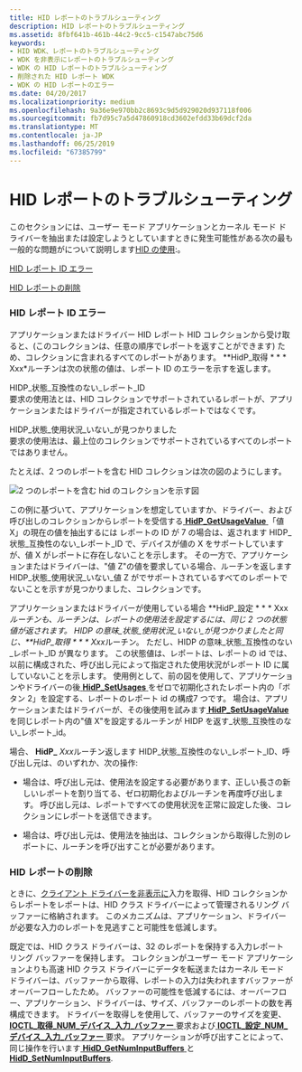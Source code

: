 ```yaml
---
title: HID レポートのトラブルシューティング
description: HID レポートのトラブルシューティング
ms.assetid: 8fbf641b-461b-44c2-9cc5-c1547abc75d6
keywords:
- HID WDK、レポートのトラブルシューティング
- WDK を非表示にレポートのトラブルシューティング
- WDK の HID レポートのトラブルシューティング
- 削除された HID レポート WDK
- WDK の HID レポートのエラー
ms.date: 04/20/2017
ms.localizationpriority: medium
ms.openlocfilehash: 9a36e9e970bb2c8693c9d5d929020d937118f006
ms.sourcegitcommit: fb7d95c7a5d47860918cd3602efdd33b69dcf2da
ms.translationtype: MT
ms.contentlocale: ja-JP
ms.lasthandoff: 06/25/2019
ms.locfileid: "67385799"
---
```

# <a name="troubleshooting-hid-reports"></a>HID レポートのトラブルシューティング





このセクションには、ユーザー モード アプリケーションとカーネル モード ドライバーを抽出または設定しようとしていますときに発生可能性がある次の最も一般的な問題がについて説明します[HID の使用](hid-usages.md):。

[HID レポート ID エラー](#hid-report-id-errors)

[HID レポートの削除](#dropped-hid-reports)

### <a href="" id="hid-report-id-errors"></a> HID レポート ID エラー

アプリケーションまたはドライバー HID レポート HID コレクションから受け取ると、(このコレクションは、任意の順序でレポートを返すことができます) ため、コレクションに含まれるすべてのレポートがあります。 **HidP\_取得 * * * Xxx*ルーチンは次の状態の値は、レポート ID のエラーを示すを返します。

<a href="" id="hidp-status-incompatible-report-id"></a>HIDP\_状態\_互換性のない\_レポート\_ID  
要求の使用法とは、HID コレクションでサポートされているレポートが、アプリケーションまたはドライバーが指定されているレポートではなくです。

<a href="" id="hidp-status-usage-not-found"></a>HIDP\_状態\_使用状況\_いない\_が見つかりました  
要求の使用法は、最上位のコレクションでサポートされているすべてのレポートではありません。

たとえば、2 つのレポートを含む HID コレクションは次の図のようにします。

![2 つのレポートを含む hid のコレクションを示す図](images/reportid.png)

この例に基づいて、アプリケーションを想定していますか、ドライバー、および呼び出しのコレクションからレポートを受信する[ **HidP\_GetUsageValue** ](https://docs.microsoft.com/windows-hardware/drivers/ddi/content/hidpi/nf-hidpi-hidp_getusagevalue) 「値 X」の現在の値を抽出するには レポートの ID が 7 の場合は、返されます HIDP\_状態\_互換性のない\_レポート\_ID で、デバイスが値の X をサポートしていますが、値 X がレポートに存在しないことを示します。 その一方で、アプリケーションまたはドライバーは、"値 Z"の値を要求している場合、ルーチンを返します HIDP\_状態\_使用状況\_いない\_値 Z がでサポートされているすべてのレポートでないことを示すが見つかりました、コレクションです。

アプリケーションまたはドライバーが使用している場合 **HidP\_設定 * * * Xxx*ルーチンも、ルーチンは、レポートの使用法を設定するには、同じ 2 つの状態値が返されます。 HIDP の意味\_状態\_使用状況\_いない\_が見つかりましたと同じ、**HidP\_取得 * * * Xxx*ルーチン。 ただし、HIDP の意味\_状態\_互換性のない\_レポート\_ID が異なります。 この状態値は、レポートは、レポートの id では、以前に構成された、呼び出し元によって指定された使用状況がレポート ID に属していないことを示します。 使用例として、前の図を使用して、アプリケーションやドライバーの後[ **HidP\_SetUsages** ](https://docs.microsoft.com/windows-hardware/drivers/ddi/content/hidpi/nf-hidpi-hidp_setusages)をゼロで初期化されたレポート内の「ボタン 2」を設定する、レポートのレポート id の構成7 つです。 場合は、アプリケーションまたはドライバーが、その後使用を試みます[ **HidP\_SetUsageValue** ](https://docs.microsoft.com/windows-hardware/drivers/ddi/content/hidpi/nf-hidpi-hidp_setusagevalue)を同じレポート内の"値 X"を設定するルーチンが HIDP を返す\_状態\_互換性のない\_レポート\_id。

場合、 **HidP\_** <em>Xxx</em>ルーチン返します HIDP\_状態\_互換性のない\_レポート\_ID、呼び出し元は、のいずれか、次の操作:

-   場合は、呼び出し元は、使用法を設定する必要があります、正しい長さの新しいレポートを割り当てる、ゼロ初期化およびルーチンを再度呼び出します。 呼び出し元は、レポートですべての使用状況を正常に設定した後、コレクションにレポートを送信できます。

-   場合は、呼び出し元は、使用法を抽出は、コレクションから取得した別のレポートに、ルーチンを呼び出すことが必要があります。

### <a href="" id="dropped-hid-reports"></a> HID レポートの削除

ときに、[クライアント ドライバーを非表示に](hid-client-drivers.md)入力を取得、HID コレクションからレポートをレポートは、HID クラス ドライバーによって管理されるリング バッファーに格納されます。 このメカニズムは、アプリケーション、ドライバーが必要な入力のレポートを見逃すこと可能性を低減します。

既定では、HID クラス ドライバーは、32 のレポートを保持する入力レポート リング バッファーを保持します。 コレクションがユーザー モード アプリケーションよりも高速 HID クラス ドライバーにデータを転送またはカーネル モード ドライバーは、バッファーから取得、レポートの入力は失われますバッファーがオーバーフローしたため。 バッファーの可能性を低減するには、オーバーフロー、アプリケーション、ドライバーは、サイズ、バッファーのレポートの数を再構成できます。 ドライバーを取得しを使用して、バッファーのサイズを変更、 [ **IOCTL\_取得\_NUM\_デバイス\_入力\_バッファー** ](https://docs.microsoft.com/windows-hardware/drivers/ddi/content/hidclass/ni-hidclass-ioctl_get_num_device_input_buffers)要求および[ **IOCTL\_設定\_NUM\_デバイス\_入力\_バッファー** ](https://docs.microsoft.com/windows-hardware/drivers/ddi/content/hidclass/ni-hidclass-ioctl_set_num_device_input_buffers)要求。 アプリケーションが呼び出すことによって、同じ操作を行います[ **HidD\_GetNumInputBuffers** ](https://docs.microsoft.com/windows-hardware/drivers/ddi/content/hidsdi/nf-hidsdi-hidd_getnuminputbuffers)と[ **HidD\_SetNumInputBuffers**](https://docs.microsoft.com/windows-hardware/drivers/ddi/content/hidsdi/nf-hidsdi-hidd_setnuminputbuffers).

 

 




